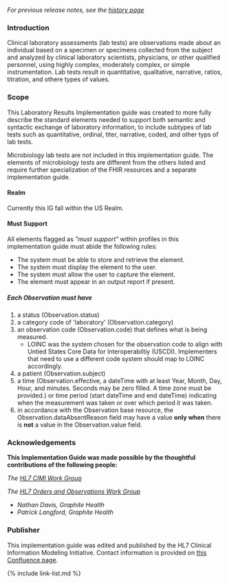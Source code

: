 <!-- index.md {% comment %}
*****************************************************************************************
*                            WARNING: DO NOT EDIT THIS FILE                             *
*                                                                                       *
* This file is generated by SUSHI. Any edits you make to this file will be overwritten. *
*                                                                                       *
* To change the contents of this file, edit the original source file at:                *
* ig-data\input\pagecontent\index.md                                                    *
*****************************************************************************************
{% endcomment %} -->
_For previous release notes, see the [history page](history.html)_

### Introduction

Clinical laboratory assessments (lab tests) are observations made about an individual based on a specimen or specimens collected from the subject and analyzed by clinical laboratory scientists, physicians, or other qualified personnel, using highly complex, moderately complex, or simple instrumentation.  Lab tests result in quantitative, qualitative, narrative, ratios, titration, and othere types of values.

### Scope

This Laboratory Results Implementation guide was created to more fully describe the standard elements needed to support both semantic and syntactic exchange of laboratory information, to include subtypes of lab tests such as quantitative, ordinal, titer, narrative, coded, and other typs of lab tests.

Microbiology lab tests are not included in this implementation guide.  The elements of microbiology tests are different from the others listed and require further specialization of the FHIR resources and a separate implementation guide.

#### Realm

Currently this IG fall within the US Realm.

#### Must Support

All elements flagged as *"must support"* within profiles in this implementation guide must abide the following rules:

* The system must be able to store and retrieve the element.
* The system must display the element to the user.
* The system must allow the user to capture the element.
* The element must appear in an output report if present.

##### Each Observation must have

1. a status (Observation.status)
2. a category code of 'laboratory' (Observation.category)
3. an observation code (Observation.code) that defines what is being measured.
    * LOINC was the system chosen for the observation code to align with Untied States Core Data for Interoperabiltiy (USCDI). Implementers that need to use a different code system should map to LOINC accordingly.
4. a patient (Observation.subject)
5. a time (Observation.effective, a dateTime with at least Year, Month, Day, Hour, and minutes. Seconds may be zero filled.  A time zone must be provided.) or time period (start dateTime and end dateTime) indicating when the measurement was taken or over which period it was taken.
6. in accordance with the Observation base resource, the Observation.dataAbsentReason field may have a value **only when** there is **not** a value in the Observation.value field.

### Acknowledgements

**This Implementation Guide was made possible by the thoughtful contributions of the following people:**

*The [HL7 CIMI Work Group](https://confluence.hl7.org/display/CIMI/Clinical+Information+Modeling+Initiative)*

*The [HL7 Orders and Observations Work Group](https://confluence.hl7.org/display/OO/Orders+and+Observations)*

* *Nathan Davis, Graphite Health*
* *Patrick Langford, Graphite Health*

### Publisher

This implementation guide was edited and published by the HL7 Clinical Information Modeling Initiative.  Contact information is provided on [this Confluence page](https://confluence.hl7.org/display/CIMI/Clinical+Information+Modeling+Initiative).

{% include link-list.md %}